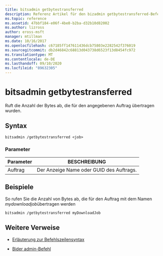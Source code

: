 ```yaml
---
title: bitsadmin getbytestransferred
description: Referenz Artikel für den bizadmin getbytestransferred-Befehl, mit dem die Anzahl der für den angegebenen Auftrag übertragenen Bytes abgerufen wird.
ms.topic: reference
ms.assetid: 47bbf184-e06f-4be0-b2ba-d32b10d82002
ms.author: lizross
author: eross-msft
manager: mtillman
ms.date: 10/16/2017
ms.openlocfilehash: c67185ff147611436dcb75803e2282542f376019
ms.sourcegitcommit: db2d46842c68813d043738d6523f13d8454fc972
ms.translationtype: MT
ms.contentlocale: de-DE
ms.lasthandoff: 09/10/2020
ms.locfileid: "89632305"
---
```

# <a name="bitsadmin-getbytestransferred"></a>bitsadmin getbytestransferred

Ruft die Anzahl der Bytes ab, die für den angegebenen Auftrag übertragen wurden.

## <a name="syntax"></a>Syntax

```
bitsadmin /getbytestransferred <job>
```

### <a name="parameters"></a>Parameter

| Parameter | BESCHREIBUNG |
| -------------- | -------------- |
| Auftrag | Der Anzeige Name oder GUID des Auftrags. |

## <a name="examples"></a>Beispiele

So rufen Sie die Anzahl von Bytes ab, die für den Auftrag mit dem Namen *mydownloadjob*übertragen werden

```
bitsadmin /getbytestransferred myDownloadJob
```

## <a name="additional-references"></a>Weitere Verweise

- [Erläuterung zur Befehlszeilensyntax](command-line-syntax-key.md)

- [Bider admin-Befehl](bitsadmin.md)
